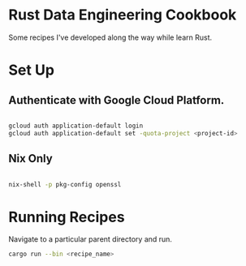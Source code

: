# Rust Data Engineering Cookbook

Some recipes I've developed along the way while learn Rust.

# Set Up

## Authenticate with Google Cloud Platform.

```bash

gcloud auth application-default login
gcloud auth application-default set -quota-project <project-id>

```

## Nix Only

```bash

nix-shell -p pkg-config openssl
```

# Running Recipes

Navigate to a particular parent directory and run.

```bash
cargo run --bin <recipe_name>

```
